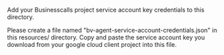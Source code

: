 Add your Businesscalls project service account key credentials to this
directory.

Please create a file named "bv-agent-service-account-credentials.json" in this resources/ directory. Copy
and paste the service account key you download from your google cloud client project into this file.
